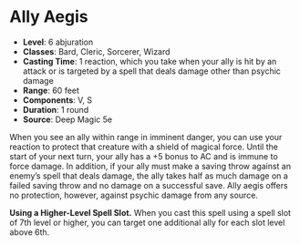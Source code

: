 # Ally Aegis

- **Level**: 6 abjuration
- **Classes**: Bard, Cleric, Sorcerer, Wizard
- **Casting Time**: 1 reaction, which you take when your ally is hit by an attack or is targeted by a spell that deals damage other than psychic damage
- **Range**: 60 feet
- **Components**: V, S
- **Duration**: 1 round
- **Source**: Deep Magic 5e

When you see an ally within range in imminent danger, you can use your reaction to protect that creature with a shield of magical force. Until the start of your next turn, your ally has a +5 bonus to AC and is immune to force damage. In addition, if your ally must make a saving throw against an enemy’s spell that deals damage, the ally takes half as much damage on a failed saving throw and no damage on a successful save. Ally aegis offers no protection, however, against psychic damage from any source.

**Using a Higher-Level Spell Slot.** When you cast this spell using a spell slot of 7th level or higher, you can target one additional ally for each slot level above 6th.
